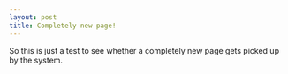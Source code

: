 ```yaml
---
layout: post
title: Completely new page!
---
```


So this is just a test to see whether a completely new page gets picked up by the system.
